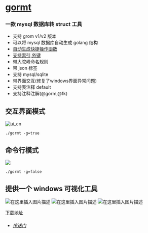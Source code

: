 # [gormt]( https://github.com/xxjwxc/gormt)

### 一款 mysql 数据库转 struct 工具

- 支持 grom v1/v2 版本
- 可以将 mysql 数据库自动生成 golang 结构
- [自动生成快捷操作函数]( https://github.com/xxjwxc/gormt/blob/master/data/view/genfunc/genfunc_test.go)
- [支持索引,外键]( https://github.com/xxjwxc/gormt/tree/master/doc/export_cn.md)
- 带大驼峰命名规则
- 带 json 标签
- 支持 mysql/sqlite
- 带界面交互(修复了windows界面异常问题)
- 支持表注释 default
- 支持注释注解(@gorm,@fk)

## 交互界面模式
![ui_cn](https://mytest-1252338888.cos.ap-chengdu.myqcloud.com/github/gormt/ui_cn.gif)


```
./gormt -g=true
```

## 命令行模式

![](https://mytest-1252338888.cos.ap-chengdu.myqcloud.com/github/gormt/out.gif)

```
./gormt -g=false
```

## 提供一个 windows 可视化工具
![在这里插入图片描述](https://mytest-1252338888.cos.ap-chengdu.myqcloud.com/github/gormt/1.png)
![在这里插入图片描述](https://mytest-1252338888.cos.ap-chengdu.myqcloud.com/github/gormt/2.jpg)
![在这里插入图片描述](https://mytest-1252338888.cos.ap-chengdu.myqcloud.com/github/gormt/3.jpg)



[下载地址]( https://github.com/xxjwxc/gormt/releases/download/v1.0.0.1/v1.0.zip)


- ###### [传送门]( https://github.com/xxjwxc/gormt)
